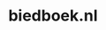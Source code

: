 ---
layout: post
title:  "biedboek.nl"
internal_url:  "/data/biedboek.nl.html"
categories: dutchgov
---